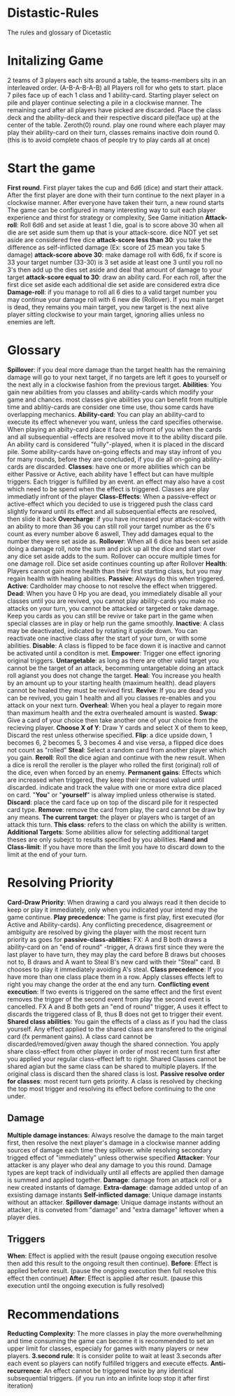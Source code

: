 # Distastic-Rules
The rules and glossary of Dicetastic

# Initalizing Game
2 teams of 3 players each sits around a table, the teams-members sits in an interleaved order. (A-B-A-B-A-B)
all Players roll for who gets to start.
place 7 piles face up of each 1 class and 1 ability-card. Starting player select on pile and player continue selecting a pile in a clockwise manner. The remaining card after all players have picked are discarded. 
Place the class deck and the ability-deck and their respective discard pile(face up) at the center of the table.
Zeroth(0) round. play one round where each player may play their ability-card on their turn, classes remains inactive doin round 0. (this is to avoid complete chaos of people try to play cards all at once)

# Start the game
**First round**. First player takes the cup and 6d6 (dice) and start their attack.
After the first player are done with their turn continue to the next player in a clockwise manner. After everyone have taken their turn, a new round starts
The game can be configured in many interesting way to suit each player experience and thirst for strategy or complexity, See Game initiation
**Attack-roll**: Roll 6d6 and set aside at least 1 die, goal is to score above 30 when all die are set aside sum them up that is your attack-score. dice NOT yet set aside are considered free dice
**attack-score less than 30**: you take the difference as self-inflicted damage (Ex: score of 25 mean you take 5 damage)
**attack-score above 30**: make damage roll with 6d6, fx if score is 33 your target number (33-30) is 3 set aside at least one 3 until you roll no 3's then add up the dies set aside and deal that amount of damage to your target 
**attack-score equal to 30**: draw an ability card.
For each roll, after the first dice set aside each additional die set aside are considered extra dice
**Damage-roll**: if you manage to roll all 6 dies to a valid target number you may continue your damage roll with 6 new die (Rollover).
If you main target is dead, they remains you main target, you new target is the next alive player sitting clockwise to your main target, ignoring allies unless no enemies are left.

# Glossary
**Spillover**: if you deal more damage than the target health has the remaining damage will go to your next target, if no targets are left it goes to yourself or the next ally in a clockwise fashion from the previous target.
**Abilities**: You gain new abilities from you classes and ability-cards which modify your game and chances. most classes give abilities you can benefit from multiple time and ablitiy-cards are consider one time use, thou some cards have overlapping mechanics.
**Ability-card**: You can play an ability-card to execute its effect whenever you want, unless the card specifies otherwise. When playing an abilty-card place it face up infront of you when the cards and all subsequential -effects are resolved move it to the ability discard pile. An ability card is considered "fully"-played, when it is placed in the discard pile. Some ability-cards have on-going effects and may stay infront of you for many rounds, before they are concluded, if you die all on-going ability-cards are discarded.
**Classes**: have one or more abilities which can be either Passive or Active, each ability have 1 effect but can have multiple triggers.  Each trigger is fulfilled by an event. an effect may also have a cost which need to be spend when the effect is triggered. Classes are play immediatly infront of the player
**Class-Effects**: When a passive-effect or active-effect which you decided to use is triggered push the class card slightly forward until its effect and all subsequential effects are resolved, then slide it back
**Overcharge**: if you have increased your attack-score with an ability to more than 36 you can still roll your target number as the 6's count as every number above 6 aswell, They add damages equal to the number they were set aside as.
**Rollover**: When all 6 dice has been set aside doing a damage roll, note the sum and pick up all the dice and start over any dice set aside adds to the sum. Rollover can occure multiple times for one damage roll. Dice set aside continues counting up after Rollover
**Health**: Players cannot gain more health than their first starting class, but you may regain health with healing abilities.
**Passive**: Always do this when triggered.
**Active**: Cardholder may choose to not resolve the effect when triggered.
**Dead**: When you have 0 Hp you are dead, you immediately disable all your classes until you are revived, you cannot play ability-cards you make no attacks on your turn, you cannot be attacked or targeted or take damage. Keep you cards as you can still be revive or take part in the game when special classes are in play or help run the game smoothly.
**Inactive**: A class may be deactivated, indicated by rotating it upside down. You can reactivate one inactive class after the start of your turn, or with some abilities.
**Disable**: A class is flipped to be face down it is inactive and cannot be activated until a conditon is met.
**Empower**: Trigger one effect ignoring original triggers. 
**Untargetable**: as long as there are other valid target you cannot be the target of an attack, becomming untargetable doing an attack roll agianst you does not change the target.
**Heal**: You increase you health by an amount up to your starting health (maximum health). dead players cannot be healed they must be revived first.
**Revive**: If you are dead you can be revived, you gain 1 health and all you classes re-enables and you attack on your next turn.
**Overheal**: When you heal a player to regain more than maximum health and the extra overhealed amount is wasted.
**Swap**: Give a card of your choice then take another one of your choice from the recieving player.
**Choose X of Y**: Draw Y cards and select X of them to keep, Discard the rest unless otherwise specified.
**Flip**: a dice upside down, 1 becomes 6, 2 becomes 5, 3 becomes 4 and vise versa, a flipped dice does not count as "rolled"
**Steal**: Select a random card from another player which you gain.
**Reroll**: Roll the dice agian and continue with the new result. When a dice is reroll the reroller is the player who rolled the first (original) roll of the dice, even when forced by an enemy. 
**Permanent gains**: Effects which are increased when triggered, they keep their increased valued until discarded. indicate and track the value with one or more extra dice placed on card.
"**You**" or "**yourself**" is alway implied unless otherwise is stated.
**Discard**: place the card face up on top of the discard pile for it respected card type.
**Remove**: remove the card from play, the card cannot be draw by any means.
**The current target**: the player or players who is target of an attack this turn.
**This class**: refers to the class on which the ability is written.
**Additional Targets**: Some abilities allow for selecting additional target theses are only subejct to results specified by you abilities.
**Hand and Class-limit**: If you have more than the limit you have to discard down to the limit at the end of your turn.

# Resolving Priority
**Card-Draw Priority**: When drawing a card you always read it then decide to keep or play it immediately, only when you indicated your intend may the game continue.
**Play precedence**: The game is first play, first executed (for Active and Ability-cards). Any conflicting precedence, disagreement or ambiguity are resolved by giving the player with the most recent turn priority as goes for **passive-class-ablities**: FX: A and B both draws a ability-card on an "end of round" -trigger, A draws first since they were the last player to have turn, they may play the card before B draws but chooses not to, B draws and A want to Steal B's new card with their "Steal" card. B chooses to play it immediately avoiding A's steal. 
**Class precedence**: If you have more than one class place them in a row. Apply classes effects left to right you may change the order at the end any turn. 
**Conflicting event execution**: If two events is triggered on the same effect and the first event removes the trigger of the second event from play the second event is cancelled. FX A and B both gets an "end of round" trigger, A uses it effect to discards the triggered class of B, thus B does not get to trigger their event. 
**Shared class abilities**: You gain the effects of a class as if you had the class yourself. Any effect applied to the shared class are transfered to the original card (fx permanent gains). A class card cannot be discarded/removed/given away though the shared connection.
You apply share class-effect from other player in order of most recent turn first after you applied your regular class-effect left to right.
Shared Classes cannot be shared agian but the same class can be shared to multiple players. If the original class is discard then the shared class is lost.
**Passive resolve order for classes**: most recent turn gets priority.
A class is resolved by checking the top most trigger and resolving its effect before continuing to the one under.


## Damage
**Multiple damage instances**: Always resolve the damage to the main target first, then resolve the next player's damage in a clockwise manner adding sources of damage each time they spillover. while resolving secondary trigged effect of "immediately" unless otherwise specified
**Attacker**: Your attacker is any player who deal any damage to you this round.
Damage types are kept track of individually until all effects are applied then damage is summed and applied together.
**Damage**: damage from an attack roll or a new created instants of damage.
**Extra-damage**: damage added untop of an exsisting damage instants
**Self-inflicted damage**: Unique damage instants without an attacker.
**Spillover damage**: Unique damage instants without an attacker, it is conveted from "damage" and "extra damage" leftover when a player dies.

## Triggers
**When**: Effect is applied with the result (pause ongoing execution resolve then add this result to the ongoing result then continue).
**Before**: Effect is applied before result. (pause the ongoing execution then full resolve this effect then continue)
**After**: Effect is applied after result. (pause this execution until the ongoing execution is fully resolved)


# Recommendations
**Reducting Complexity**: The more classes in play the more overwhelhming and time consuming the game can become it is recommended to set an upper limit for classes, especialy for games with many players or new players.
**3.second rule**: It is consider polite to wait at least 3.seconds after each event so players can notify fulfilled triggers and execute effects.
**Anti-recurrence**: An effect cannot be triggered twice by any identical subsequential triggers. (if you run into an infinite loop stop it after first iteration)
